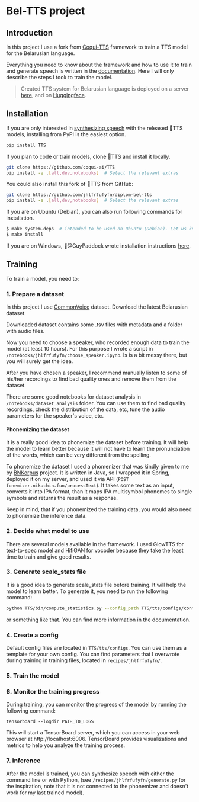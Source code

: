 # Bel-TTS project
## Introduction
In this project I use a fork from [Coqui-TTS](https://github.com/coqui-ai/TTS/tree/main) 
framework to train a TTS model for the Belarusian language.

Everything you need to know about the framework and how to use it to train and generate speech is written in the [documentation](https://tts.readthedocs.io/en/latest/index.html). Here I will only describe the steps I took to train the model.

> Created TTS system for Belarusian language is deployed on a server [here](https://nikuchin.fun/tts), and on [Huggingface](https://huggingface.co/jhlfrfufyfn/bel-tts).
## Installation
If you are only interested in [synthesizing speech](https://tts.readthedocs.io/en/latest/inference.html) with the released 🐸TTS models, installing from PyPI is the easiest option.

```bash
pip install TTS
```

If you plan to code or train models, clone 🐸TTS and install it locally.

```bash
git clone https://github.com/coqui-ai/TTS
pip install -e .[all,dev,notebooks]  # Select the relevant extras
```
You could also install this fork of 🐸TTS from GitHub:
```bash
git clone https://github.com/jhlfrfufyfn/diplom-bel-tts
pip install -e .[all,dev,notebooks]  # Select the relevant extras
```


If you are on Ubuntu (Debian), you can also run following commands for installation.

```bash
$ make system-deps  # intended to be used on Ubuntu (Debian). Let us know if you have a different OS.
$ make install
```

If you are on Windows, 👑@GuyPaddock wrote installation instructions [here](https://stackoverflow.com/questions/66726331/how-can-i-run-mozilla-tts-coqui-tts-training-with-cuda-on-a-windows-system).

## Training
To train a model, you need to:
### 1. Prepare a dataset
In this project I use [CommonVoice](https://commonvoice.mozilla.org/en/datasets) dataset. Download the latest Belarusian dataset.

Downloaded dataset contains some .tsv files with metadata and a folder with audio files. 

Now you need to choose a speaker, who recorded enough data to train the model (at least 10 hours). For this purpose I wrote a script in ```/notebooks/jhlfrfufyfn/choose_speaker.ipynb```.
Is is a bit messy there, but you will surely get the idea.

After you have chosen a speaker, I recommend manually listen to some of his/her recordings to find bad quality ones and remove them from the dataset. 

There are some good notebooks for dataset analysis in ```/notebooks/dataset_analysis``` folder. You can use them to find bad quality recordings, check the distribution of the data, etc, tune the audio parameters for the speaker's voice, etc.

#### Phonemizing the dataset
It is a really good idea to phonemize the dataset before training. It will help the model to learn better because it will not have to learn the pronunciation of the words, which can be very different from the spelling.

To phonemize the dataset I used a phomenizer that was kindly given to me by [BNKorpus](https://bnkorpus.info/fanetyka.html) project. It is written in Java, so I wrapped it in Spring, deployed it on my server, and used it via API (```POST fonemizer.nikuchin.fun/processText```). It takes some text as an input, converts it into IPA format, than it maps IPA multisymbol phonemes to single symbols and returns the result as a response.

Keep in mind, that if you phonemized the training data, you would also need to phonemize the inference data.
### 2. Decide what model to use
There are several models available in the framework.
I used GlowTTS for text-to-spec model and HifiGAN for vocoder because they take the least time to train and give good results.

### 3. Generate scale_stats file
It is a good idea to generate scale_stats file before training. It will help the model to learn better. To generate it, you need to run the following command:
```bash
python TTS/bin/compute_statistics.py --config_path TTS/tts/configs/config.json --out_path scale_stats.npy
```
or something like that. You can find more information in the documentation.

### 4. Create a config
Default config files are located in ```TTS/tts/configs```. You can use them as a template for your own config. You can find parameters that I overwrote during training in training files, located in ```recipes/jhlfrfufyfn/```.

### 5. Train the model

### 6. Monitor the training progress
During training, you can monitor the progress of the model by running the following command:
```
tensorboard --logdir PATH_TO_LOGS
```
This will start a TensorBoard server, which you can access in your web browser at http://localhost:6006. TensorBoard provides visualizations and metrics to help you analyze the training process.

### 7. Inference
After the model is trained, you can synthesize speech with either the command line or with Python, (see ```/recipes/jhlfrfufyfn/generate.py``` for the inspiration, note that it is not connected to the phonemizer and doesn't work for my last trained model).
